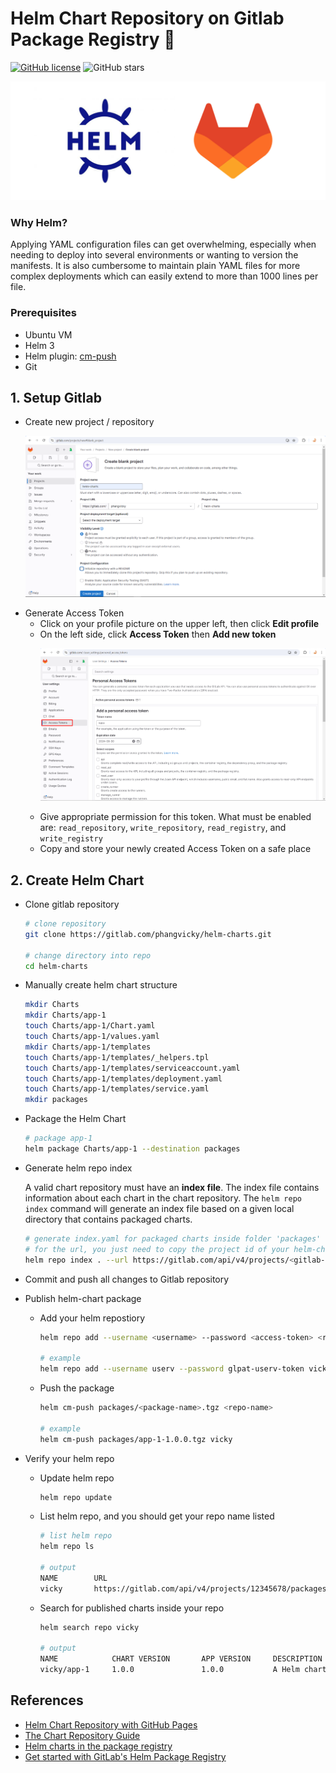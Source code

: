 # Helm Chart Repository on Gitlab Package Registry 🐺

[![GitHub license](https://img.shields.io/github/license/vickyphang/helm-charts-on-gitlab)](https://github.com/vickyphang/helm-charts-on-gitlab/blob/main/LICENSE)
![GitHub stars](https://img.shields.io/github/stars/vickyphang/helm-charts-on-gitlab)

<p align="center"> <img src="images/logo.png"> </p>

### Why Helm?
Applying YAML configuration files can get overwhelming, especially when needing to deploy into several environments or wanting to version the manifests. It is also cumbersome to maintain plain YAML files for more complex deployments which can easily extend to more than 1000 lines per file.

### Prerequisites
- Ubuntu VM
- Helm 3
- Helm plugin: [cm-push](https://github.com/chartmuseum/helm-push#install)
- Git

## 1. Setup Gitlab
- Create new project / repository
    <p align="center"> <img src="images/create-repo.png"> </p>
- Generate Access Token
    - Click on your profile picture on the upper left, then click **Edit profile**
    - On the left side, click **Access Token** then **Add new token**
        <p align="center"> <img src="images/gen-token.png"> </p>
    - Give appropriate permission for this token. What must be enabled are: `read_repository`, `write_repository`, `read_registry`, and `write_registry`
    - Copy and store your newly created Access Token on a safe place

## 2. Create Helm Chart
- Clone gitlab repository
    ```bash
    # clone repository
    git clone https://gitlab.com/phangvicky/helm-charts.git

    # change directory into repo
    cd helm-charts
    ```
- Manually create helm chart structure
    ```bash
    mkdir Charts
    mkdir Charts/app-1
    touch Charts/app-1/Chart.yaml
    touch Charts/app-1/values.yaml
    mkdir Charts/app-1/templates
    touch Charts/app-1/templates/_helpers.tpl
    touch Charts/app-1/templates/serviceaccount.yaml
    touch Charts/app-1/templates/deployment.yaml
    touch Charts/app-1/templates/service.yaml
    mkdir packages
    ```
-  Package the Helm Chart
    ```bash
    # package app-1
    helm package Charts/app-1 --destination packages
    ```
- Generate helm repo index
    
    A valid chart repository must have an **index file**. The index file contains information about each chart in the chart repository. The `helm repo index` command will generate an index file based on a given local directory that contains packaged charts.
    ```bash
    # generate index.yaml for packaged charts inside folder 'packages'
    # for the url, you just need to copy the project id of your helm-charts repository
    helm repo index . --url https://gitlab.com/api/v4/projects/<gitlab-project-id>/packages/helm/stable
    ```
- Commit and push all changes to Gitlab repository
- Publish helm-chart package
    - Add your helm repostiory
        ```bash
        helm repo add --username <username> --password <access-token> <repo-name> https://gitlab.example.com/api/v4/projects/<project-id>/packages/helm/stable

        # example
        helm repo add --username userv --password glpat-userv-token vicky https://gitlab.com/api/v4/projects/12345678/packages/helm/stable
        ```
    - Push the package
        ```bash
        helm cm-push packages/<package-name>.tgz <repo-name>

        # example
        helm cm-push packages/app-1-1.0.0.tgz vicky
        ```
- Verify your helm repo
    - Update helm repo
        ```bash
        helm repo update
        ```
    - List helm repo, and you should get your repo name listed
        ```bash
        # list helm repo
        helm repo ls

        # output
        NAME        URL
        vicky       https://gitlab.com/api/v4/projects/12345678/packages/helm/stable
        ```
    - Search for published charts inside your repo
        ```bash
        helm search repo vicky

        # output
        NAME            CHART VERSION       APP VERSION     DESCRIPTION
        vicky/app-1     1.0.0               1.0.0           A Helm chart for Kubernetes
        ```

## References
- [Helm Chart Repository with GitHub Pages](https://intverse.medium.com/helm-chart-repository-with-github-pages-225b0b01195c)
- [The Chart Repository Guide](https://helm.sh/docs/topics/chart_repository/)
- [Helm charts in the package registry](https://docs.gitlab.com/ee/user/packages/helm_repository/)
- [Get started with GitLab's Helm Package Registry](https://about.gitlab.com/blog/2021/10/18/improve-cd-workflows-helm-chart-registry/)



